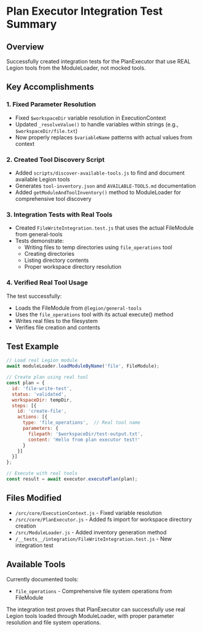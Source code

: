 # Plan Executor Integration Test Summary

## Overview

Successfully created integration tests for the PlanExecutor that use REAL Legion tools from the ModuleLoader, not mocked tools.

## Key Accomplishments

### 1. Fixed Parameter Resolution
- Fixed `$workspaceDir` variable resolution in ExecutionContext
- Updated `_resolveValue()` to handle variables within strings (e.g., `$workspaceDir/file.txt`)
- Now properly replaces `$variableName` patterns with actual values from context

### 2. Created Tool Discovery Script
- Added `scripts/discover-available-tools.js` to find and document available Legion tools
- Generates `tool-inventory.json` and `AVAILABLE-TOOLS.md` documentation
- Added `getModuleAndToolInventory()` method to ModuleLoader for comprehensive tool discovery

### 3. Integration Tests with Real Tools
- Created `FileWriteIntegration.test.js` that uses the actual FileModule from general-tools
- Tests demonstrate:
  - Writing files to temp directories using `file_operations` tool
  - Creating directories
  - Listing directory contents
  - Proper workspace directory resolution

### 4. Verified Real Tool Usage
The test successfully:
- Loads the FileModule from `@legion/general-tools`
- Uses the `file_operations` tool with its actual execute() method
- Writes real files to the filesystem
- Verifies file creation and contents

## Test Example

```javascript
// Load real Legion module
await moduleLoader.loadModuleByName('file', FileModule);

// Create plan using real tool
const plan = {
  id: 'file-write-test',
  status: 'validated',
  workspaceDir: tempDir,
  steps: [{
    id: 'create-file',
    actions: [{
      type: 'file_operations',  // Real tool name
      parameters: {
        filepath: '$workspaceDir/test-output.txt',
        content: 'Hello from plan executor test!'
      }
    }]
  }]
};

// Execute with real tools
const result = await executor.executePlan(plan);
```

## Files Modified
- `/src/core/ExecutionContext.js` - Fixed variable resolution
- `/src/core/PlanExecutor.js` - Added fs import for workspace directory creation
- `/src/ModuleLoader.js` - Added inventory generation method
- `/__tests__/integration/FileWriteIntegration.test.js` - New integration test

## Available Tools
Currently documented tools:
- `file_operations` - Comprehensive file system operations from FileModule

The integration test proves that PlanExecutor can successfully use real Legion tools loaded through ModuleLoader, with proper parameter resolution and file system operations.